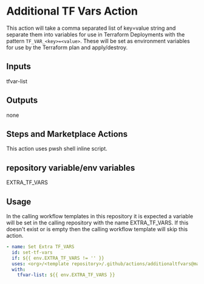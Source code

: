 # Additional TF Vars Action

This action will take a comma separated list of key=value string and separate them into variables for use in Terraform Deployments with the pattern
`TF_VAR_<key>=<value>`. These will be set as environment variables for use by the Terraform plan and apply/destroy.

## Inputs

tfvar-list

## Outputs

none

## Steps and Marketplace Actions

This action uses pwsh shell inline script.

## repository variable/env variables

EXTRA_TF_VARS

## Usage

In the calling workflow templates in this repository it is expected a variable will be set in the calling repository with the name EXTRA_TF_VARS. If this doesn't exist or is empty then the calling workflow template will skip this action.

```yaml
- name: Set Extra TF_VARS
  id: set-tf-vars
  if: ${{ env.EXTRA_TF_VARS != '' }}
  uses: <org>/<template repository>/.github/actions/additionaltfvars@main
  with:
    tfvar-list: ${{ env.EXTRA_TF_VARS }}
```